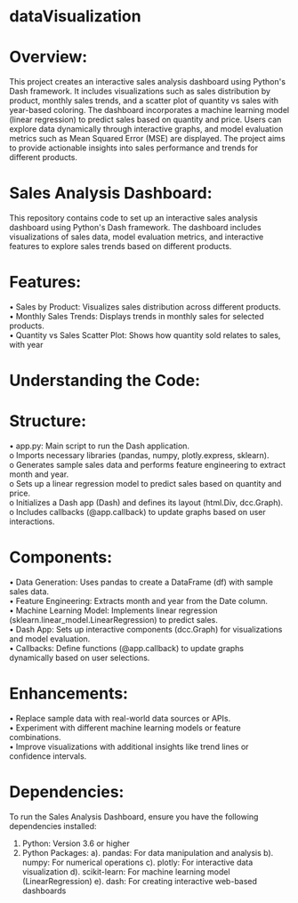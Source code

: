 # dataVisualization

# Overview:

This project creates an interactive sales analysis dashboard using Python's Dash framework. It includes visualizations such as sales distribution by product, monthly sales trends, and a scatter plot of quantity vs sales with year-based coloring. The dashboard incorporates a machine learning model (linear regression) to predict sales based on quantity and price. Users can explore data dynamically through interactive graphs, and model evaluation metrics such as Mean Squared Error (MSE) are displayed. The project aims to provide actionable insights into sales performance and trends for different products.

# Sales Analysis Dashboard:

This repository contains code to set up an interactive sales analysis dashboard using Python's Dash framework. The dashboard includes visualizations of sales data, model evaluation metrics, and interactive features to explore sales trends based on different products.

# Features:
•	Sales by Product: Visualizes sales distribution across different products.  
•	Monthly Sales Trends: Displays trends in monthly sales for selected products.  
•	Quantity vs Sales Scatter Plot: Shows how quantity sold relates to sales, with year  

# Understanding the Code:

# Structure:
•	app.py: Main script to run the Dash application.  
o	Imports necessary libraries (pandas, numpy, plotly.express, sklearn).  
o	Generates sample sales data and performs feature engineering to extract month and year.  
o	Sets up a linear regression model to predict sales based on quantity and price.  
o	Initializes a Dash app (Dash) and defines its layout (html.Div, dcc.Graph).  
o	Includes callbacks (@app.callback) to update graphs based on user interactions.  

# Components:
•	Data Generation: Uses pandas to create a DataFrame (df) with sample sales data.  
•	Feature Engineering: Extracts month and year from the Date column.  
•	Machine Learning Model: Implements linear regression (sklearn.linear_model.LinearRegression) to predict sales.  
•	Dash App: Sets up interactive components (dcc.Graph) for visualizations and model evaluation.  
•	Callbacks: Define functions (@app.callback) to update graphs dynamically based on user selections.  

# Enhancements:
•	Replace sample data with real-world data sources or APIs.  
•	Experiment with different machine learning models or feature combinations.  
•	Improve visualizations with additional insights like trend lines or confidence intervals.  

# Dependencies:

To run the Sales Analysis Dashboard, ensure you have the following dependencies installed:

1. Python: Version 3.6 or higher
2. Python Packages:
    a). pandas: For data manipulation and analysis
    b). numpy: For numerical operations
    c). plotly: For interactive data visualization
    d). scikit-learn: For machine learning model (LinearRegression)
    e). dash: For creating interactive web-based dashboards

